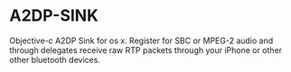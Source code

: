 A2DP-SINK
=========

Objective-c A2DP Sink for os x.  Register for SBC or MPEG-2 audio and through delegates receive raw RTP packets through your iPhone or other other bluetooth devices.
